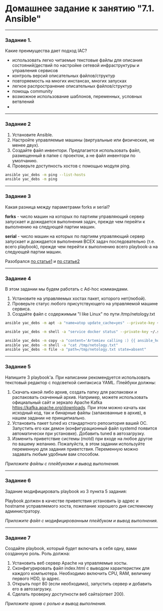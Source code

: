 # Домашнее задание к занятию "7.1. Ansible"

 ---

### Задание 1. 

Какие преимущества дает подход IAC?

- использовать легко читаемые текстовые файлы для описания состояний/дествий по настройке сетевой инфраструктуры и управления сервисов
- контроль версий описательных файлов/структур
- повторяемость на многих инстансах, многих запусках
- легкое распространение описательных файлов/структур
- помощь community 
- возможное использование шаблонов, переменных, условных ветвлений
- 

---

### Задание 2 

1. Установите Ansible.
2. Настройте управляемые машины (виртуальные или физические, не менее двух).
3. Создайте файл инвентори. Предлагается использовать файл, размещенный в папке с проектом, а не файл инвентори по умолчанию.
4. Проверьте доступность хостов с помощью модуля ping.

```sh
ansible yac_debs -m ping --list-hosts
ansible yac_debs -m ping
```


 
---

### Задание 3 

Какая разница между параметрами forks и serial? 

**forks** - число машин на которых по партиям управляющий сервер запускает и дожидается выполнения задач, прежде чем перейти к выполнению на следующей партии машин. 

**serial** - число машин на которых по партиям управляющий сервер запускает и дожидается выполнения ВСЕХ задач последовательно (т.е. всего playbook), прежде чем перейти к выполнению всего playbook-а на следующей партии машин.

Разобрался [по статье1](https://medium.com/devops-srilanka/difference-between-forks-and-serial-in-ansible-48677ebe3f36) 
и [по статье2](https://habr.com/ru/company/redhatrussia/blog/650679/)


---

### Задание 4 

В этом задании мы будем работать с Ad-hoc коммандами.

1. Установите на управляемых хостах пакет, которого нет(любой).
2. Проверьте статус любого присутствующего на управляемой машине сервиса. 
3. Создайте файл с содержимым "I like Linux" по пути /tmp/netology.txt

```sh
ansible yac_debs -m apt -a "name=atop update_cache=yes" --private-key ~/.ssh/id_ed25519 -b

ansible yac_debs -m shell -a "service docker status" --private-key ~/.ssh/id_ed25519 -b

ansible yac_debs -m copy -a "content='Artemiev calling :) {{ ansible_host }}' dest=/tmp/netology.txt" --private-key ~/.ssh/id_ed25519 -b
ansible yac_debs -m shell -a "cat /tmp/netology.txt"
ansible yac_debs -m file -a "path=/tmp/netology.txt state=absent"
```


---

### Задание 5

Напишите 3 playbook'a. При написании рекомендуется использовать текстовый редактор с подсветкой синтаксиса YAML.
Плейбуки должны: 
1. Скачать какой либо архив, создать папку для распаковки и распаковать скаченный архив. Например, можете использовать официальный сайт и зеркало Apache Kafka https://kafka.apache.org/downloads. При этом можно качать как исходный код, так и бинарные файлы (запакованные в архив), в нашем задании не принципиально.
2. Установить пакет tuned из стандартного репозитория вашей ОС. Запустить его как демон (конфигурационный файл systemd появится автоматически при установке). Добавить tuned в автозагрузку.
3. Изменить приветствие системы (motd) при входе на любое другое по вашему желанию. Пожалуйста, в этом задании используйте переменную для задания приветствия. Переменную можно задавать любым удобным вам способом.

*Приложите файлы с плейбуками и вывод выполнения.*

 ---

### Задание 6

Задание модифицировать playbook из 3 пункта 5 задания: 

Playbook должен в качестве приветствия установить ip адрес и hostname усправляемого хоста, пожелание хорошего дня системному администратору. 

*Приложите файл с модифицированным плейбуком и вывод выполнения.*

 ---

### Задание 7

Создайте playbook, который будет включать в себя одну, вами созданную роль.
Роль должна:

1. Установить веб сервер Apache на управляемые хосты.
2. Сконфигурировать файл index.html c выводом характеристик для каждого компьютера. Необходимо включить CPU, RAM, величину первого HDD, ip адрес.
3. Открыть порт 80 (если необходимо), запустить сервер и добавить его в автозагрузку.
4. Сделать проверку доступности веб сайта(ответ 200).

*Приложите архив с ролью и вывод выполнения.*
